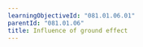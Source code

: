 ```yaml
---
learningObjectiveId: "081.01.06.01"
parentId: "081.01.06"
title: Influence of ground effect
---
```

